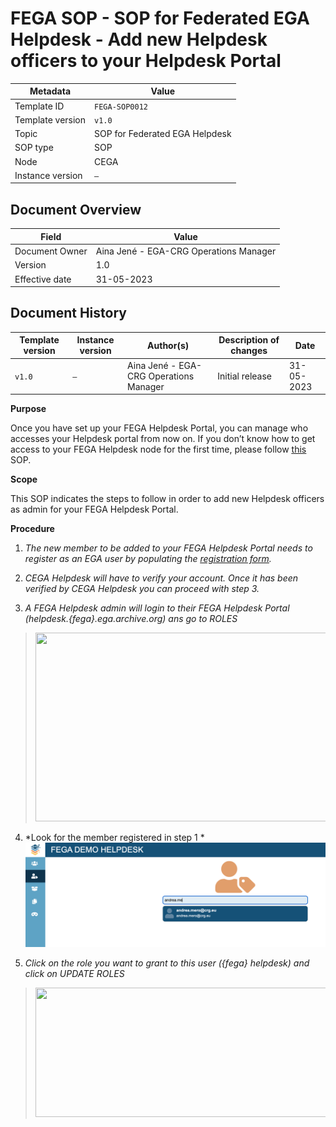 # FEGA SOP - SOP for Federated EGA Helpdesk - Add new Helpdesk officers to your Helpdesk Portal

| Metadata | Value |
| -- | -- |
| Template ID | `FEGA-SOP0012` |
| Template version | `v1.0` |
| Topic | SOP for Federated EGA Helpdesk |
| SOP type | SOP |
| Node | CEGA |
| Instance version | `—` |

## Document Overview

| Field | Value |
| -- | -- |
| Document Owner | Aina Jené - EGA-CRG Operations Manager |
| Version | 1.0 |
| Effective date | 31-05-2023 |

## Document History

| Template version | Instance version | Author(s) | Description of changes | Date |
| -- | -- | -- | -- | -- |
| `v1.0` | `—` | Aina Jené - EGA-CRG Operations Manager | Initial release | 31-05-2023 |

**Purpose**

Once you have set up your FEGA Helpdesk Portal, you can manage who
accesses your Helpdesk portal from now on. If you don’t know how to get
access to your FEGA Helpdesk node for the first time, please follow
[<u>this</u>](https://docs.google.com/document/d/1jW83i8TGJznCucpMe7FU0Cp1fiA1CgpO4D0cUiO6H8o/edit?usp=sharing)
SOP.

**Scope**

This SOP indicates the steps to follow in order to add new Helpdesk
officers as admin for your FEGA Helpdesk Portal.

**Procedure**

1.  *The new member to be added to your FEGA Helpdesk Portal needs to
    register as an EGA user by populating the [<u>registration
    form</u>](https://the.test.ega-archive.org/register/).*

2.  *CEGA Helpdesk will have to verify your account. Once it has been
    verified by CEGA Helpdesk you can proceed with step 3.*

3.  *A FEGA Helpdesk admin will login to their FEGA Helpdesk Portal
    (helpdesk.{fega}.ega.archive.org) ans go to ROLES*

> <img
> src="../docs/images/FEGA-SOP0012_image_2.png"
> style="width:6.27083in;height:3.14083in" />

4.  *Look for the member registered in step 1  *
    ![ ](../docs/images/FEGA-SOP0012_image_3.png)

5.  *Click on the role you want to grant to this user ({fega} helpdesk)
    and click on UPDATE ROLES*

> <img
> src="../docs/images/FEGA-SOP0012_image_1.png"
> style="width:6.26772in;height:2.15278in" />
